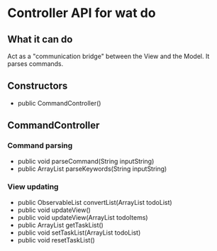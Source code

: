 Controller API for wat do
=========
What it can do
------------
Act as a "communication bridge" between the View and the Model. It parses commands.

Constructors
------------
* public CommandController()

CommandController
-----------------
### Command parsing
* public void parseCommand(String inputString)
* public ArrayList<Keyword> parseKeywords(String inputString)

### View updating
* public ObservableList<TodoItem> convertList(ArrayList<TodoItem> todoList)
* public void updateView()
* public void updateView(ArrayList<TodoItem> todoItems)
* public ArrayList<TodoItem> getTaskList()
* public void setTaskList(ArrayList<TodoItem> todoList)
* public void resetTaskList()